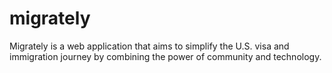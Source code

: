 # migrately

Migrately is a web application that aims to simplify the U.S. visa and immigration journey by combining the power of community and technology.
